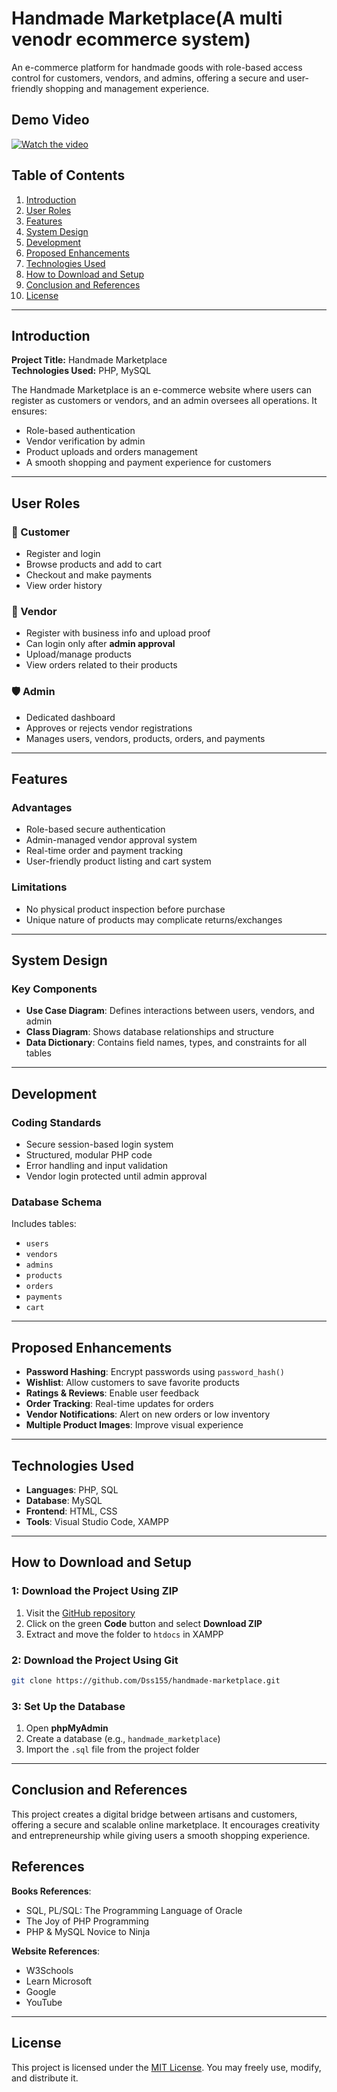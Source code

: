 # Handmade Marketplace(A multi venodr ecommerce system)

An e-commerce platform for handmade goods with role-based access control for customers, vendors, and admins, offering a secure and user-friendly shopping and management experience.
## Demo Video

[![Watch the video](https://img.youtube.com/vi/OYqT1PnNTYI/0.jpg)](https://www.youtube.com/watch?v=OYqT1PnNTYI&t=38s)



## Table of Contents
1. [Introduction](#introduction)
2. [User Roles](#user-roles)
3. [Features](#features)
4. [System Design](#system-design)
5. [Development](#development)
6. [Proposed Enhancements](#proposed-enhancements)
7. [Technologies Used](#technologies-used)
8. [How to Download and Setup](#how-to-download-and-setup)
9. [Conclusion and References](#conclusion-and-references)
10. [License](#license)

---

## Introduction

**Project Title:** Handmade Marketplace  
**Technologies Used:** PHP, MySQL  

The Handmade Marketplace is an e-commerce website where users can register as customers or vendors, and an admin oversees all operations. It ensures:

- Role-based authentication
- Vendor verification by admin
- Product uploads and orders management
- A smooth shopping and payment experience for customers

---

## User Roles

### 👤 Customer
- Register and login
- Browse products and add to cart
- Checkout and make payments
- View order history

### 🧵 Vendor
- Register with business info and upload proof
- Can login only after **admin approval**
- Upload/manage products
- View orders related to their products

### 🛡️ Admin
- Dedicated dashboard
- Approves or rejects vendor registrations
- Manages users, vendors, products, orders, and payments

---

## Features

### Advantages
- Role-based secure authentication
- Admin-managed vendor approval system
- Real-time order and payment tracking
- User-friendly product listing and cart system

### Limitations
- No physical product inspection before purchase
- Unique nature of products may complicate returns/exchanges

---

## System Design

### Key Components
- **Use Case Diagram**: Defines interactions between users, vendors, and admin
- **Class Diagram**: Shows database relationships and structure
- **Data Dictionary**: Contains field names, types, and constraints for all tables

---

## Development

### Coding Standards
- Secure session-based login system
- Structured, modular PHP code
- Error handling and input validation
- Vendor login protected until admin approval

### Database Schema
Includes tables:
- `users`
- `vendors`
- `admins`
- `products`
- `orders`
- `payments`
- `cart`

---

## Proposed Enhancements
- **Password Hashing**: Encrypt passwords using `password_hash()`
- **Wishlist**: Allow customers to save favorite products
- **Ratings & Reviews**: Enable user feedback
- **Order Tracking**: Real-time updates for orders
- **Vendor Notifications**: Alert on new orders or low inventory
- **Multiple Product Images**: Improve visual experience

---

## Technologies Used
- **Languages**: PHP, SQL
- **Database**: MySQL
- **Frontend**: HTML, CSS
- **Tools**: Visual Studio Code, XAMPP

---

## How to Download and Setup

### 1: Download the Project Using ZIP
1. Visit the [GitHub repository](https://github.com/handmade-marketplace)
2. Click on the green **Code** button and select **Download ZIP**
3. Extract and move the folder to `htdocs` in XAMPP

### 2: Download the Project Using Git
```bash
git clone https://github.com/Dss155/handmade-marketplace.git
```

### 3: Set Up the Database
1. Open **phpMyAdmin**
2. Create a database (e.g., `handmade_marketplace`)
3. Import the `.sql` file from the project folder

---

## Conclusion and References

This project creates a digital bridge between artisans and customers, offering a secure and scalable online marketplace. It encourages creativity and entrepreneurship while giving users a smooth shopping experience.

## References

**Books References**:
- SQL, PL/SQL: The Programming Language of Oracle
- The Joy of PHP Programming
- PHP & MySQL Novice to Ninja

**Website References**:
- W3Schools
- Learn Microsoft
- Google
- YouTube

---

## License
This project is licensed under the [MIT License](LICENSE). You may freely use, modify, and distribute it.




